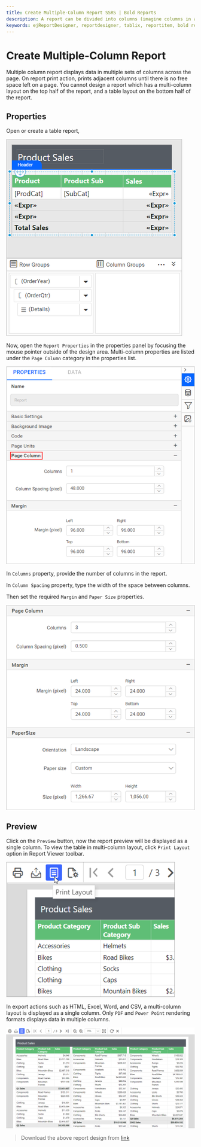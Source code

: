 ```yaml
---
title: Create Multiple-Column Report SSRS | Bold Reports
description: A report can be divided into columns (imagine columns in a newspaper), that are treated as logical pages rendered on the same physical page.  The detail section is printed once for every row in the data source similarly to a repeater and this happens vertically.
keywords: ejReportDesigner, reportdesigner, tablix, reportitem, bold reports, documentation, help, ej, user guide, demo, samples, bold reports, bold reporting, multi-column, column-spacing
---
```


# Create Multiple-Column Report

Multiple column report displays data in multiple sets of columns across the page. On report print action, prints adjacent columns until there is no free space left on a page. You cannot design a report which has a multi-column layout on the top half of the report, and a table layout on the bottom half of the report.

## Properties

Open or create a table report,

![Grouping Aggregate](/static/assets/on-premise/images/report-designer/compose-report/multi-column/report-design.png)

Now, open the `Report Properties` in the properties panel by focusing the mouse pointer outside of the design area. Multi-column properties are listed under the `Page Column` category in the properties list.

![Page column properties](/static/assets/on-premise/images/report-designer/compose-report/multi-column/multi-column-properties.png)

In `Columns` property, provide the number of columns in the report.

In `Column Spacing` property, type the width of the space between columns.

Then set the required `Margin` and `Paper Size` properties.

![Set page column properties](/static/assets/on-premise/images/report-designer/compose-report/multi-column/set-properties.png)

## Preview

Click on the `Preview` button, now the report preview will be displayed as a single column. To view the table in multi-column layout, click `Print Layout` option in Report Viewer toolbar.

![Print Layout](/static/assets/on-premise/images/report-designer/compose-report/multi-column/print-layout.png)

In export actions such as HTML, Excel, Word, and CSV, a multi-column layout is displayed as a single column. Only `PDF` and `Power Point` rendering formats displays data in multiple columns.

![Multi column report](/static/assets/on-premise/images/report-designer/compose-report/multi-column/multi-column-report.png)

> Download the above report design from [link](https://github.com/boldreports/resources/tree/master/docs/report-designer/compose-report/create-multiple-column-report-ssrs.rdl)